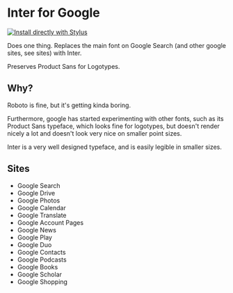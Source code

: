 # Inter for Google

[![Install directly with Stylus](https://img.shields.io/badge/Install%20directly%20with-Stylus-00adad.svg)](https://raw.githubusercontent.com/weakit/google-inter/master/google-inter.user.css)

Does one thing. Replaces the main font on Google Search (and other google sites, see sites) with Inter.

Preserves Product Sans for Logotypes.


## Why?

Roboto is fine, but it's getting kinda boring.

Furthermore, google has started experimenting with other fonts,
such as its Product Sans typeface, which looks fine for logotypes, but doesn't
render nicely a lot and doesn't look very nice on smaller point sizes.

Inter is a very well designed typeface, and is easily legible in smaller sizes.


## Sites

- Google Search
- Google Drive
- Google Photos
- Google Calendar
- Google Translate
- Google Account Pages
- Google News
- Google Play
- Google Duo
- Google Contacts
- Google Podcasts
- Google Books
- Google Scholar
- Google Shopping

